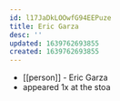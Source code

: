 ```yaml
---
id: l17JaDkLOOwfG94EEPuze
title: Eric Garza
desc: ''
updated: 1639762693855
created: 1639762693855
---
```



- [[person]] - Eric Garza
- appeared 1x at the stoa
